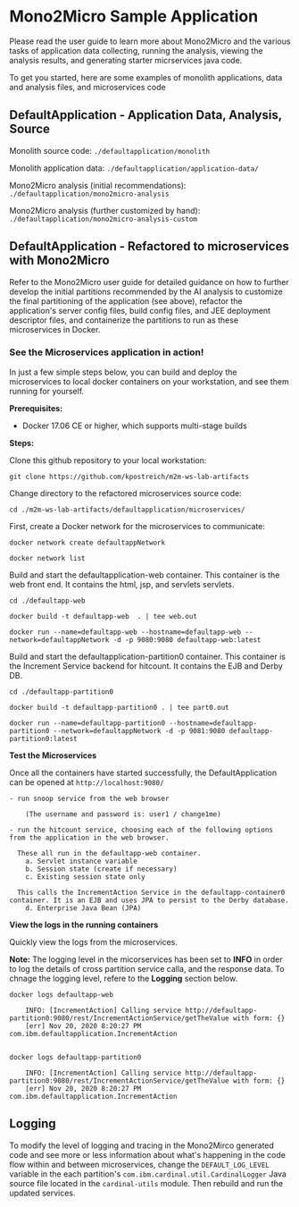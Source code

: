 # Mono2Micro Sample Application

Please read the user guide to learn more about Mono2Micro and the various tasks of application data collecting, running the analysis, viewing the analysis results, and generating starter micrservices java code.

To get you started, here are some examples of monolith applications, data and analysis files, and microservices code

## DefaultApplication - Application Data, Analysis, Source

Monolith source code: ```./defaultapplication/monolith```

Monolith application data: ```./defaultapplication/application-data/```

Mono2Micro analysis (initial recommendations): ```./defaultapplication/mono2micro-analysis```

Mono2Micro analysis (further customized by hand): ```./defaultapplication/mono2micro-analysis-custom```


## DefaultApplication - Refactored to microservices with Mono2Micro

Refer to the Mono2Micro user guide for detailed guidance on how to further develop the initial partitions recommended by the AI analysis to customize the final partitioning of the application (see above), refactor the application's server config files, build config files, and JEE deployment descriptor files, and containerize the partitions to run as these microservices in Docker.

### See the Microservices application in action!

In just a few simple steps below, you can build and deploy the microservices to local docker containers on your workstation, and see them running for yourself. 

**Prerequisites:** 

- Docker 17.06 CE or higher, which supports multi-stage builds

**Steps:** 

Clone this github repository to your local workstation:
```
git clone https://github.com/kpostreich/m2m-ws-lab-artifacts
```
Change directory to the refactored microservices source code:
```
cd ./m2m-ws-lab-artifacts/defaultapplication/microservices/
```

First, create a Docker network for the microservices to communicate:
```
docker network create defaultappNetwork

docker network list
```

Build and start the defaultapplication-web container. This container is the web front end. It contains the html, jsp, and servlets servlets. 

```
cd ./defaultapp-web

docker build -t defaultapp-web  . | tee web.out

docker run --name=defaultapp-web --hostname=defaultapp-web --network=defaultappNetwork -d -p 9080:9080 defaultapp-web:latest
```

Build and start the defaultapplication-partition0 container. This container is the Increment Service backend for hitcount. It contains the EJB and Derby DB. 

```
cd ./defaultapp-partition0

docker build -t defaultapp-partition0 . | tee part0.out

docker run --name=defaultapp-partition0 --hostname=defaultapp-partition0 --network=defaultappNetwork -d -p 9081:9080 defaultapp-partition0:latest
```

**Test the Microservices**

Once all the containers have started successfully, the DefaultApplication can be opened at `http://localhost:9080/`

```
- run snoop service from the web browser 

    (The username and password is: user1 / change1me)

- run the hitcount service, choosing each of the following options from the application in the web browser. 
  
  These all run in the defaultapp-web container. 
    a. Servlet instance variable
    b. Session state (create if necessary)
    c. Existing session state only

  This calls the IncrementAction Service in the defaultapp-container0 container. It is an EJB and uses JPA to persist to the Derby database. 
    d. Enterprise Java Bean (JPA)

```

**View the logs in the running containers**

Quickly view the logs from the microservices. 

**Note:** The logging level in the micorservices has been set to **INFO** in order to log the details of cross partition service calla, and the response data. To chnage the logging level, refere to the **Logging** section below. 

```
docker logs defaultapp-web

    INFO: [IncrementAction] Calling service http://defaultapp-partition0:9080/rest/IncrementActionService/getTheValue with form: {}
    [err] Nov 20, 2020 8:20:27 PM com.ibm.defaultapplication.IncrementAction


docker logs defaultapp-partition0

    INFO: [IncrementAction] Calling service http://defaultapp-partition0:9080/rest/IncrementActionService/getTheValue with form: {}
    [err] Nov 20, 2020 8:20:27 PM com.ibm.defaultapplication.IncrementAction
```


## Logging

To modify the level of logging and tracing in the Mono2Mirco generated code and see more or less information about what's happening in the code flow within and between microservices, change the ```DEFAULT_LOG_LEVEL``` variable in the each partition's ```com.ibm.cardinal.util.CardinalLogger``` Java source file located in the ```cardinal-utils``` module. Then rebuild and run the updated services. 





